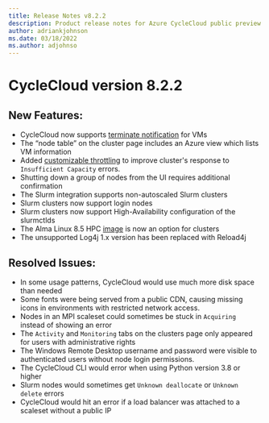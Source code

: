 ```yaml
---
title: Release Notes v8.2.2
description: Product release notes for Azure CycleCloud public preview v8.2.2
author: adriankjohnson
ms.date: 03/18/2022
ms.author: adjohnso
---
```


# CycleCloud version 8.2.2

## New Features:

* CycleCloud now supports [terminate notification](../how-to/scheduled-events.md#terminate-notification) for VMs
* The “node table” on the cluster page includes an Azure view which lists VM information
* Added [customizable throttling](/azure/cyclecloud/cluster-references/node-nodearray-reference) to improve cluster's response to `Insufficient Capacity` errors.
* Shutting down a group of nodes from the UI requires additional confirmation
* The Slurm integration supports non-autoscaled Slurm clusters
* Slurm clusters now support login nodes
* Slurm clusters now support High-Availability configuration of the slurmctlds
* The Alma Linux 8.5 HPC [image](../images.md) is now an option for clusters
* The unsupported Log4j 1.x version has been replaced with Reload4j

## Resolved Issues:

* In some usage patterns, CycleCloud would use much more disk space than needed
* Some fonts were being served from a public CDN, causing missing icons in environments with restricted network access.
* Nodes in an MPI scaleset could sometimes be stuck in `Acquiring` instead of showing an error
* The `Activity` and `Monitoring` tabs on the clusters page only appeared for users with administrative rights
* The Windows Remote Desktop username and password were visible to authenticated users without node login permissions.
* The CycleCloud CLI would error when using Python version 3.8 or higher
* Slurm nodes would sometimes get `Unknown deallocate` or `Unknown delete` errors
* CycleCloud would hit an error if a load balancer was attached to a scaleset without a public IP
